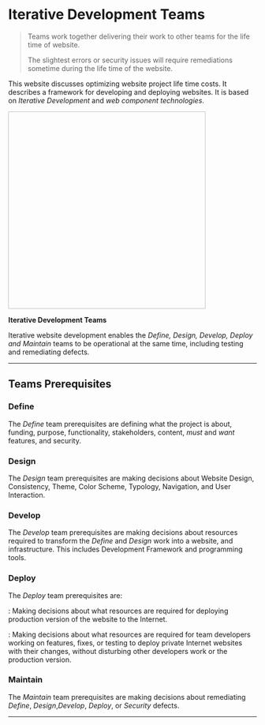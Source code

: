 # Iterative Development Teams

>Teams work together delivering their work to other teams for the life time of website.
>
>The slightest errors or security issues will require remediations sometime during the life time of the website.


This website discusses optimizing website project life time costs. It describes a framework for developing and deploying websites. It is based on _Iterative Development_ and _web component technologies_.

<img src="
" height=400 width=400 />

**Iterative Development Teams**

Iterative website development enables the _Define, Design, Develop, Deploy and Maintain_ teams to be operational at the same time, including testing and remediating defects.

---

## Teams Prerequisites

### Define

The _Define_ team prerequisites are defining what the project is about, funding, purpose, functionality, stakeholders, content, _must_ and _want_ features, and security.

### Design

The _Design_ team prerequisites are making decisions about Website Design, Consistency, Theme, Color Scheme, Typology, Navigation, and User Interaction.

### Develop

The _Develop_ team prerequisites are making decisions about resources required to transform the _Define_ and _Design_ work into a website, and infrastructure. This includes Development Framework and programming tools.

### Deploy

The _Deploy_ team prerequisites are:

: Making decisions about what resources are required for deploying production version of the website to the Internet.

: Making decisions about what resources are required for team developers working on features, fixes, or testing to deploy private Internet websites with their changes, without disturbing other developers work or the production version.

### Maintain

The _Maintain_ team prerequisites are making decisions about remediating _Define_, _Design_,_Develop_, _Deploy_, or _Security_ defects.

---
